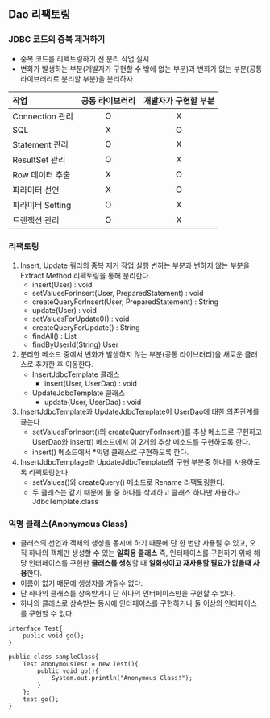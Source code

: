 ## Dao 리팩토링

### JDBC 코드의 중복 제거하기

- 중복 코드를 리펙토링하기 전 분리 작업 실시
- 변화가 발생하는 부분(개발자가 구현할 수 밖에 없는 부분)과
  변화가 없는 부분(공통 라이브러리로 분리할 부분)을 분리하자

| 작업             | 공통 라이브러리 | 개발자가 구현할 부분 |
| :--------------- | :-------------: | :------------------: |
| Connection 관리  |        O        |          X           |
| SQL              |        X        |          O           |
| Statement 관리   |        O        |          X           |
| ResultSet 관리   |        O        |          X           |
| Row 데이터 추출  |        X        |          O           |
| 파라미터 선언    |        X        |          O           |
| 파라미터 Setting |        O        |          X           |
| 트랜잭션 관리    |        O        |          X           |



### 리팩토링

1. Insert, Update 쿼리의 중복 제거 작업 실행
   변하는 부분과 변하지 않는 부분을 Extract Method 리팩토링을 통해 분리한다.
   - insert(User) : void
   - setValuesForInsert(User, PreparedStatement) : void
   - createQueryForInsert(User, PreparedStatement) : String
   - update(User) : void
   - setValuesForUpdate0() : void
   - createQueryForUpdate() : String
   - findAll() : List<User>
   - findByUserId(String) User
2. 분리한 메소드 중에서 변화가 발생하지 않는 부분(공통 라이브러리)을 새로운 클래스로 추가한 후 이동한다.
   - InsertJdbcTemplate 클래스
     - insert(User, UserDao) : void
   - UpdateJdbcTemplate 클래스
     - update(User, UserDao) : void
3. InsertJdbcTemplate과 UpdateJdbcTemplate이 UserDao에 대한 의존관계를 끊는다.
   - setValuesForInsert()와 createQueryForInsert()를 추상 메소드로 구현하고
     UserDao와 insert() 메소드에서 이 2개의 추상 메소드를 구현하도록 한다.
   - insert() 메소드에서 *익명 클래스로 구현하도록 한다.
4. InsertJdbcTemplage과 UpdateJdbcTemplate의 구현 부분중 하나를 사용하도록 리펙토링한다.
   - setValues()와 createQuery() 메소드로 Rename 리팩토링한다.
   - 두 클래스는 같기 때문에 둘 중 하나를 삭제하고 클래스 하나만 사용하나
     JdbcTemplate.class





### 익명 클래스(Anonymous Class)

- 클래스의 선언과 객체의 생성을 동시에 하기 때문에 단 한 번만 사용될 수 있고, 오직 하나의 객체만 생성할 수 있는 **일회용 클래스**
  즉, 인터페이스를 구현하기 위해 해당 인터페이스를 구현한 **클래스를 생성**할 때 **일회성이고 재사용할 필요가 없을때 사용**한다.
- 이름이 없기 때문에 생성자를 가질수 없다.
- 단 하나의 클래스를 상속받거나 단 하나의 인터페이스만을 구현할 수 있다.
- 하나의 클래스로 상속받는 동시에 인터페이스를 구현하거나 둘 이상의 인터페이스를 구현할 수 없다.

```
interface Test{
    public void go();
}

public class sampleClass{
	Test anonymousTest = new Test(){
        public void go(){
            System.out.println("Anonymous Class!");
        }
    };
    test.go();
}
```
